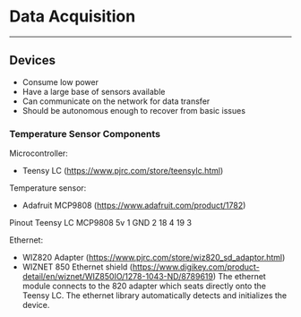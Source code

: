 # Data Acquisition

---

## Devices
   - Consume low power
   - Have a large base of sensors available
   - Can communicate on the network for data transfer
   - Should be autonomous enough to recover from basic issues

### Temperature Sensor Components
Microcontroller:
- Teensy LC (https://www.pjrc.com/store/teensylc.html)

Temperature sensor:
- Adafruit MCP9808 (https://www.adafruit.com/product/1782)

Pinout
Teensy LC   MCP9808
5v          1
GND         2
18          4
19          3


Ethernet:
- WIZ820 Adapter (https://www.pjrc.com/store/wiz820_sd_adaptor.html)
- WIZNET 850 Ethernet shield (https://www.digikey.com/product-detail/en/wiznet/WIZ850IO/1278-1043-ND/8789619)
The ethernet module connects to the 820 adapter which seats directly onto the Teensy LC.
The ethernet library automatically detects and initializes the device.


